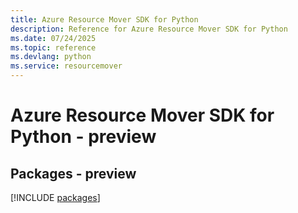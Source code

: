 ```yaml
---
title: Azure Resource Mover SDK for Python
description: Reference for Azure Resource Mover SDK for Python
ms.date: 07/24/2025
ms.topic: reference
ms.devlang: python
ms.service: resourcemover
---
```

# Azure Resource Mover SDK for Python - preview
## Packages - preview
[!INCLUDE [packages](resource-mover-index.md)]